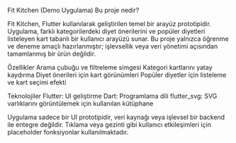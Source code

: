 Fit Kitchen (Demo Uygulama)
Bu proje nedir?

Fit Kitchen, Flutter kullanılarak geliştirilen temel bir arayüz prototipidir. Uygulama, farklı kategorilerdeki diyet önerilerini ve popüler diyetleri listeleyen kart tabanlı bir kullanıcı arayüzü sunar. Bu proje yalnızca öğrenme ve deneme amaçlı hazırlanmıştır; işlevsellik veya veri yönetimi açısından tamamlanmış bir ürün değildir.

Özellikler
Arama çubuğu ve filtreleme simgesi
Kategori kartlarını yatay kaydırma
Diyet önerileri için kart görünümleri
Popüler diyetler için listeleme ve kart seçimi efekti

Teknolojiler
Flutter: UI geliştirme
Dart: Programlama dili
flutter_svg: SVG varlıklarını görüntülemek için kullanılan kütüphane

Uygulama sadece bir UI prototipidir, veri kaynağı veya işlevsel bir backend ile entegre değildir.
Tıklama veya gezinti gibi kullanıcı etkileşimleri için placeholder fonksiyonlar kullanılmaktadır.
